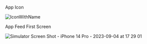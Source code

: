 App Icon

![IconWithName](https://github.com/DakotaShively/SOTD/assets/122128148/718f4068-5cd1-4eda-a8d9-77b64c96816b) 

App Feed First Screen

![Simulator Screen Shot - iPhone 14 Pro - 2023-09-04 at 17 29 01](https://github.com/DakotaShively/SOTD/assets/122128148/e3cb5b41-f66b-4dfc-8a22-921acca5af9b)
